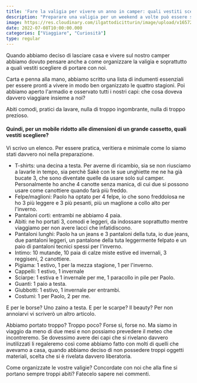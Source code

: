 ```yaml
---
title: 'Fare la valigia per vivere un anno in camper: quali vestiti scegliere?' 
description: "Preparare una valigia per un weekend a volte può essere stressante, figuriamoci per un anno intero. Parola d'ordine: minimalismo."
image: https://res.cloudinary.com/ilgattodicitturin/image/upload/v1657265838/Articoli/Fare_la_valigia_per_un_anno_in_camper_quali_vestiti_scegliere.jpg
date: 2022-07-08T10:00:00.000
categories: ["Viaggiare", "Curiosità"]
type: regular
---
```


Quando abbiamo deciso di lasciare casa e vivere sul nostro camper abbiamo dovuto pensare anche a come organizzare la valigia e soprattutto a quali vestiti scegliere di portare con noi. 

Carta e penna alla mano, abbiamo scritto una lista di indumenti essenziali per essere pronti a vivere in modo ben organizzato le quattro stagioni.
Poi abbiamo aperto l'armadio e osservato tutti i nostri capi: che cosa doveva davvero viaggiare insieme a noi?

Abiti comodi, pratici da lavare, nulla di troppo ingombrante, nulla di troppo prezioso. 

#### Quindi, per un mobile ridotto alle dimensioni di un grande cassetto, quali vestiti scegliere?

Vi scrivo un elenco. Per essere pratica, veritiera e minimale come lo siamo stati davvero noi nella preparazione.

* T-shirts: una decina a testa. Per averne di ricambio, sia se non riusciamo a lavarle in tempo, sia perchè Sakè con le sue unghiette me ne ha già bucate 3, che sono diventate quelle da usare solo sul camper. 
Personalmente ho anche 4 canotte senza manica, di cui due si possono usare come canottiere quando farà più freddo.
* Felpe/maglioni: Paolo ha optato per 4 felpe, io che sono freddolosa ne ho 3 più leggere e 3 più pesanti, più un maglione a collo alto per l'inverno.
* Pantaloni corti: entrambi ne abbiamo 4 paia.
* Abiti: ne ho portati 3, comodi e leggeri, da indossare soprattutto mentre viaggiamo per non avere lacci che infatidiscono.
* Pantaloni lunghi: Paolo ha un jeans e 3 pantaloni della tuta, io due jeans, due pantaloni leggeri, un pantalone della tuta leggermente felpato e un paio di pantaloni tecnici spessi per l'inverno.
* Intimo: 10 mutande, 10 paia di calze miste estive ed invernali, 3 reggiseni, 2 canottiere. 
* Pigiama: 1 estivo, 1 per la mezza stagione, 1 per l'inverno.
* Cappelli: 1 estivo, 1 invernale
* Sciarpe: 1 estiva e 1 invernale per me, 1 paracollo in pile per Paolo.
* Guanti: 1 paio a testa.
* Giubbotti: 1 estivo, 1 invernale per entrambi.
* Costumi: 1 per Paolo, 2 per me.

E per le borse? Uno zaino a testa.
E per le scarpe? Il beauty? 
Per non annoiarvi vi scriverò un altro articolo.

Abbiamo portato troppo? Troppo poco? Forse sì, forse no. Ma siamo in viaggio da meno di due mesi e non possiamo prevedere il meteo che incontreremo. Se dovessimo avere dei capi che si rivelano davvero inutilizzati li regaleremo così come abbiamo fatto con molti di quelli che avevamo a casa, quando abbiamo deciso di non possedere troppi oggetti materiali, scelta che si è rivelata davvero liberatoria.

Come organizzate le vostre valigie? Concordate con noi che alla fine si portano sempre troppi abiti? 
Fatecelo sapere nei commenti. 



